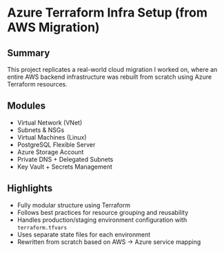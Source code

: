 # Azure Terraform Infra Setup (from AWS Migration)

## Summary
This project replicates a real-world cloud migration I worked on, where an entire AWS backend infrastructure was rebuilt from scratch using Azure Terraform resources.

## Modules
- Virtual Network (VNet)
- Subnets & NSGs
- Virtual Machines (Linux)
- PostgreSQL Flexible Server
- Azure Storage Account
- Private DNS + Delegated Subnets
- Key Vault + Secrets Management

## Highlights
- Fully modular structure using Terraform
- Follows best practices for resource grouping and reusability
- Handles production/staging environment configuration with `terraform.tfvars`
- Uses separate state files for each environment
- Rewritten from scratch based on AWS → Azure service mapping
